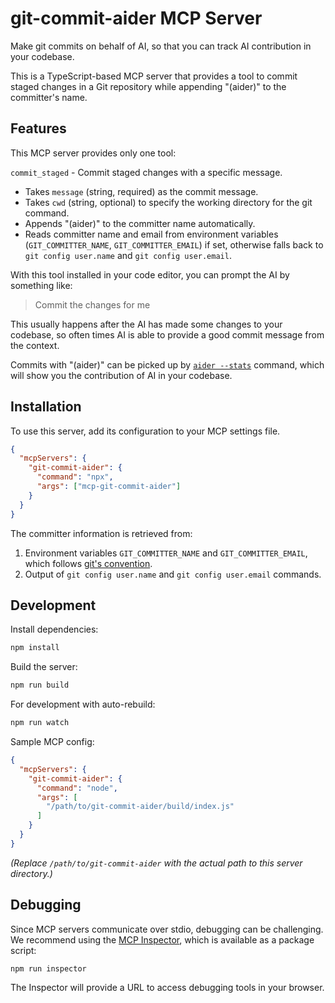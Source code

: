# git-commit-aider MCP Server

Make git commits on behalf of AI, so that you can track AI contribution in your codebase.

This is a TypeScript-based MCP server that provides a tool to commit staged changes in a Git repository while appending "(aider)" to the committer's name.

## Features

This MCP server provides only one tool:

`commit_staged` - Commit staged changes with a specific message.
- Takes `message` (string, required) as the commit message.
- Takes `cwd` (string, optional) to specify the working directory for the git command.
- Appends "(aider)" to the committer name automatically.
- Reads committer name and email from environment variables (`GIT_COMMITTER_NAME`, `GIT_COMMITTER_EMAIL`) if set, otherwise falls back to `git config user.name` and `git config user.email`.

With this tool installed in your code editor, you can prompt the AI by something like:

> Commit the changes for me

This usually happens after the AI has made some changes to your codebase, so often times AI is able to provide a good commit message from the context.

Commits with "(aider)" can be picked up by [`aider --stats`](https://github.com/Aider-AI/aider/pull/2883) command, which will show you the contribution of AI in your codebase.

## Installation

To use this server, add its configuration to your MCP settings file.

```json
{
  "mcpServers": {
    "git-commit-aider": {
      "command": "npx",
      "args": ["mcp-git-commit-aider"]
    }
  }
}
```

The committer information is retrieved from:
1. Environment variables `GIT_COMMITTER_NAME` and `GIT_COMMITTER_EMAIL`, which follows [git's convention](https://git-scm.com/book/en/v2/Git-Internals-Environment-Variables).
2. Output of `git config user.name` and `git config user.email` commands.

## Development

Install dependencies:
```bash
npm install
```

Build the server:
```bash
npm run build
```

For development with auto-rebuild:
```bash
npm run watch
```

Sample MCP config:
```json
{
  "mcpServers": {
    "git-commit-aider": {
      "command": "node",
      "args": [
        "/path/to/git-commit-aider/build/index.js"
      ]
    }
  }
}
```
*(Replace `/path/to/git-commit-aider` with the actual path to this server directory.)*

## Debugging

Since MCP servers communicate over stdio, debugging can be challenging. We recommend using the [MCP Inspector](https://github.com/modelcontextprotocol/inspector), which is available as a package script:

```bash
npm run inspector
```

The Inspector will provide a URL to access debugging tools in your browser.
